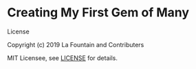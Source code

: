 # Creating My First Gem of Many

License

Copyright (c) 2019 La Fountain and Contributers

MIT Licensee, see [LICENSE](LICENSE.md) for details.
